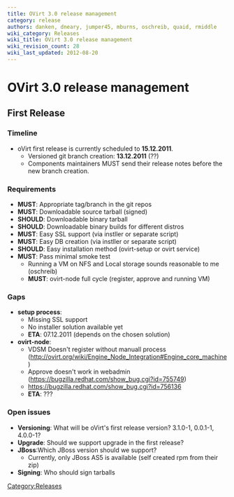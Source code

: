 ```yaml
---
title: OVirt 3.0 release management
category: release
authors: danken, dneary, jumper45, mburns, oschreib, quaid, rmiddle
wiki_category: Releases
wiki_title: OVirt 3.0 release management
wiki_revision_count: 28
wiki_last_updated: 2012-08-20
---
```


# OVirt 3.0 release management

## First Release

### Timeline

*   oVirt first release is currently scheduled to **15.12.2011**.
    -   Versioned git branch creation: **13.12.2011** (??)
    -   Components maintainers MUST send their release notes before the new branch creation.

### Requirements

*   **MUST**: Appropriate tag/branch in the git repos
*   **MUST**: Downloadable source tarball (signed)
*   **SHOULD**: Downloadable binary tarball
*   **SHOULD**: Downloadable binary builds for different distros
*   **MUST**: Easy SSL support (via instller or separate script)
*   **MUST**: Easy DB creation (via instller or separate script)
*   **SHOULD**: Easy installation method (ovirt-setup or ovirt service)
*   **MUST**: Pass minimal smoke test
    -   Running a VM on NFS and Local storage sounds reasonable to me (oschreib)
    -   **MUST**: ovirt-node full cycle (register, approve and running VM)

### Gaps

*   **setup process**:
    -   Missing SSL support
    -   No installer solution available yet
    -   **ETA**: 07.12.2011 (depends on the chosen solution)
*   **ovirt-node**:
    -   VDSM Doesn't register without manuall process (http://ovirt.org/wiki/Engine_Node_Integration#Engine_core_machine)
    -   Approve doesn't work in webadmin (https://bugzilla.redhat.com/show_bug.cgi?id=755749)
    -   <https://bugzilla.redhat.com/show_bug.cgi?id=756136>
    -   **ETA**: ???

### Open issues

*   **Versioning**: What will be oVirt's first release version? 3.1.0-1, 0.0.1-1, 4.0.0-1?
*   **Upgrade**: Should we support upgrade in the first release?
*   **JBoss**:Which JBoss version should we support?
    -   Currently, only JBoss AS5 is available (self created rpm from their zip)
*   **Signing**: Who should sign tarballs

<Category:Releases>
